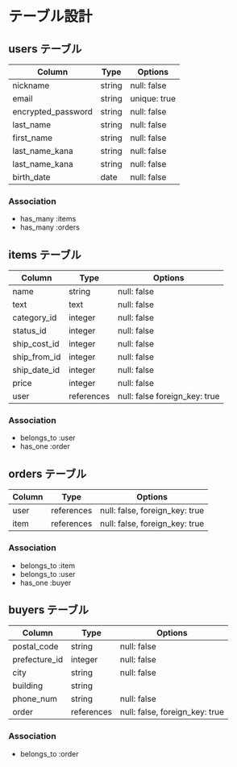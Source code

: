 # テーブル設計

## users テーブル

| Column             | Type    | Options      |
| ------------------ | ------- | ------------ |
| nickname           | string  | null: false  |
| email              | string  | unique: true |
| encrypted_password | string  | null: false  |
| last_name          | string  | null: false  |
| first_name         | string  | null: false  |
| last_name_kana     | string  | null: false  |
| last_name_kana     | string  | null: false  |
| birth_date         | date    | null: false  |

### Association

- has_many :items
- has_many :orders

## items テーブル

| Column       | Type       | Options                       |
| ------------ | ---------- | ----------------------------- |
| name         | string     | null: false                   |
| text         | text       | null: false                   |
| category_id  | integer    | null: false                   |
| status_id    | integer    | null: false                   |
| ship_cost_id | integer    | null: false                   |
| ship_from_id | integer    | null: false                   |
| ship_date_id | integer    | null: false                   |
| price        | integer    | null: false                   |
| user         | references | null: false foreign_key: true |

### Association

- belongs_to :user
- has_one :order

## orders テーブル

| Column   | Type       | Options                        |
| -------- | ---------- | ------------------------------ |
| user     | references | null: false, foreign_key: true |
| item     | references | null: false, foreign_key: true |

### Association

- belongs_to :item
- belongs_to :user
- has_one :buyer

## buyers テーブル

| Column        | Type       | Options                        |
| ------------- | ---------- | ------------------------------ |
| postal_code   | string     | null: false                    |
| prefecture_id | integer    | null: false                    |
| city          | string     | null: false                    |
| building      | string     |                                |
| phone_num     | string     | null: false                    |
| order         | references | null: false, foreign_key: true |


### Association

- belongs_to :order